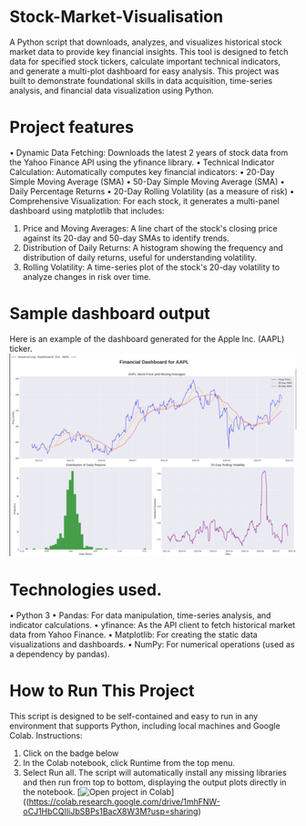 # Stock-Market-Visualisation
A Python script that downloads, analyzes, and visualizes historical stock market data to provide key financial insights. This tool is designed to fetch data for specified stock tickers, calculate important technical indicators, and generate a multi-plot dashboard for easy analysis.
This project was built to demonstrate foundational skills in data acquisition, time-series analysis, and financial data visualization using Python.

# Project features
• Dynamic Data Fetching: Downloads the latest 2 years of stock data from the Yahoo Finance API using the yfinance library.
• Technical Indicator Calculation: Automatically computes key financial indicators:
• 20-Day Simple Moving Average (SMA)
• 50-Day Simple Moving Average (SMA)
• Daily Percentage Returns
• 20-Day Rolling Volatility (as a measure of risk)
• Comprehensive Visualization: For each stock, it generates a multi-panel dashboard using matplotlib that includes:
1. Price and Moving Averages: A line chart of the stock's closing price against its 20-day and 50-day SMAs to identify trends.
2. Distribution of Daily Returns: A histogram showing the frequency and distribution of daily returns, useful for understanding volatility.
3. Rolling Volatility: A time-series plot of the stock's 20-day volatility to analyze changes in risk over time.

# Sample dashboard output
Here is an example of the dashboard generated for the Apple Inc. (AAPL) ticker.
![AAPL Stock Analysis Dashboard](AAPL_dashboard.jpg)

# Technologies used.
• Python 3
• Pandas: For data manipulation, time-series analysis, and indicator calculations.
• yfinance: As the API client to fetch historical market data from Yahoo Finance.
• Matplotlib: For creating the static data visualizations and dashboards.
• NumPy: For numerical operations (used as a dependency by pandas).

# How to Run This Project
This script is designed to be self-contained and easy to run in any environment that supports Python, including local machines and Google Colab.
Instructions:
1. Click on the badge below
2. In the Colab notebook, click Runtime from the top menu.
3. Select Run all. The script will automatically install any missing libraries and then run from top to bottom, displaying the output plots directly in the notebook.
[![Open project in Colab](https://colab.research.google.com/assets/colab-badge.svg
)]((https://colab.research.google.com/drive/1mhFNW-oCJ1HbCQIIiJbSBPs1BacX8W3M?usp=sharing)

